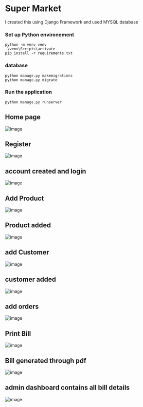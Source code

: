 # Super Market

I created this using Django Framework and used MYSQL database

### Set up Python environement
```
python -m venv venv
.\venv\Scripts\activate
pip install -r requirements.txt
```
### database 
```
python manage.py makemigrations
python manage.py migrate
```

### Run the application
``python manage.py runserver``

## Home page
![image](https://github.com/naveen5655/Super-Market/assets/89301294/a877ac35-a01e-4242-8f6d-e15b0ac854bc)

## Register
![image](https://github.com/naveen5655/Super-Market/assets/89301294/79e2a190-75cd-4143-a111-21f7bb16db65)


## account created and login
![image](https://github.com/naveen5655/Super-Market/assets/89301294/7182c421-6d43-4d23-8181-30c7d6abacf2)


## Add Product
![image](https://github.com/naveen5655/Super-Market/assets/89301294/b5db7d6b-eec5-474e-9ab9-61f2c418be7e)


## Product added
![image](https://github.com/naveen5655/Super-Market/assets/89301294/fc72164c-e858-4a4f-becc-e2682ead8d09)


## add Customer
![image](https://github.com/naveen5655/Super-Market/assets/89301294/2c802a36-9512-4ea7-b826-cd6358c5e520)

## customer added
![image](https://github.com/naveen5655/Super-Market/assets/89301294/cc012842-e167-446a-8446-0c02c3d736a7)

## add orders 
![image](https://github.com/naveen5655/Super-Market/assets/89301294/9cde8cc2-a6f8-4a8f-85e3-099aebf75a15)

## Print Bill 
![image](https://github.com/naveen5655/Super-Market/assets/89301294/50c3c3a5-c5ff-4fc8-a8a6-7b7e716c9c82)

## Bill generated through pdf
![image](https://github.com/naveen5655/Super-Market/assets/89301294/701ff5f4-092e-403b-bbf6-ec3d7b265cf3)

## admin dashboard contains all bill details
![image](https://github.com/naveen5655/Super-Market/assets/89301294/45c1e6c6-e10a-49f1-8027-dd2424b8ad6e)








